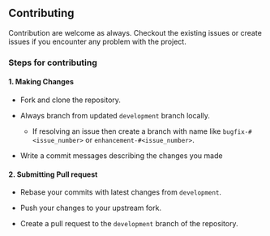 ## Contributing

Contribution are welcome as always. Checkout the existing issues or create issues if you encounter any problem with the project.

### Steps for contributing

#### 1. Making Changes

- Fork and clone the repository.

- Always branch from updated `development` branch locally.


	- If resolving an issue then create a branch with name like `bugfix-#<issue_number>` or `enhancement-#<issue_number>`.

- Write a commit messages describing the changes you made

#### 2. Submitting Pull request

- Rebase your commits with latest changes from `development`.

- Push your changes to your upstream fork.

- Create a pull request to the `development` branch of the repository.

